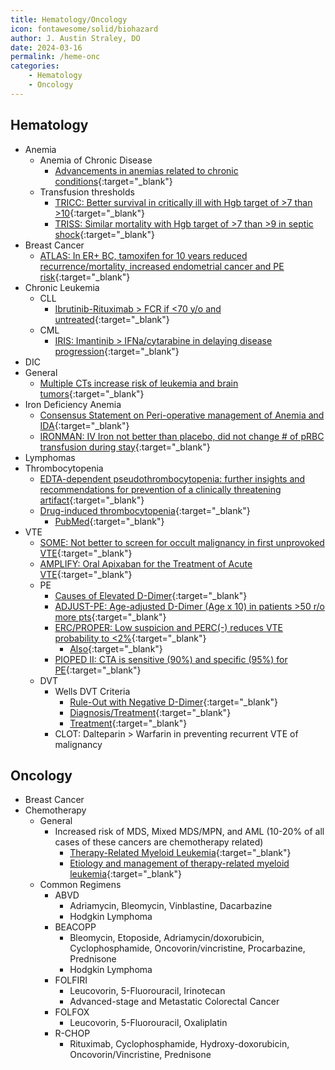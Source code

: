 ```yaml
---
title: Hematology/Oncology
icon: fontawesome/solid/biohazard
author: J. Austin Straley, DO
date: 2024-03-16
permalink: /heme-onc
categories:
    - Hematology
    - Oncology
---
```


## Hematology

- Anemia
  - Anemia of Chronic Disease
    - [Advancements in anemias related to chronic conditions](https://pubmed.ncbi.nlm.nih.gov/20618092/){:target="_blank"}
  - Transfusion thresholds
    - [TRICC: Better survival in critically ill with Hgb target of >7 than >10](https://pubmed.ncbi.nlm.nih.gov/9971864/){:target="_blank"}
    - [TRISS: Similar mortality with Hgb target of >7 than >9 in septic shock](https://pubmed.ncbi.nlm.nih.gov/25270275/){:target="_blank"}
- Breast Cancer
  - [ATLAS: In ER+ BC, tamoxifen for 10 years reduced recurrence/mortality, increased endometrial cancer and PE risk](https://pubmed.ncbi.nlm.nih.gov/23219286/){:target="_blank"}
- Chronic Leukemia
  - CLL
    - [Ibrutinib-Rituximab > FCR if <70 y/o and untreated](https://pubmed.ncbi.nlm.nih.gov/31365801/){:target="_blank"}
  - CML
    - [IRIS: Imantinib > IFNa/cytarabine in delaying disease progression](https://pubmed.ncbi.nlm.nih.gov/12637609/){:target="_blank"}
- DIC
- General
  - [Multiple CTs increase risk of leukemia and brain tumors](https://www.thelancet.com/journals/lancet/article/PIIS0140-6736(12)60815-0/fulltext/){:target="_blank"}
- Iron Deficiency Anemia
  - [Consensus Statement on Peri-operative management of Anemia and IDA](https://associationofanaesthetists-publications.onlinelibrary.wiley.com/doi/10.1111/anae.13773/){:target="_blank"}
  - [IRONMAN: IV Iron not better than placebo, did not change # of pRBC transfusion during stay](https://pubmed.ncbi.nlm.nih.gov/27686346/){:target="_blank"}
- Lymphomas
- Thrombocytopenia
  - [EDTA-dependent pseudothrombocytopenia: further insights and recommendations for prevention of a clinically threatening artifact](https://pubmed.ncbi.nlm.nih.gov/22868791/){:target="_blank"}
  - [Drug-induced thrombocytopenia](https://pubmed.ncbi.nlm.nih.gov/20008194/){:target="_blank"}
    - [PubMed](https://www.ncbi.nlm.nih.gov/pmc/articles/PMC4413903/){:target="_blank"}
- VTE
  - [SOME: Not better to screen for occult malignancy in first unprovoked VTE](https://www.nejm.org/doi/full/10.1056/NEJMoa1506623/){:target="_blank"}
  - [AMPLIFY: Oral Apixaban for the Treatment of Acute VTE](https://www.nejm.org/doi/full/10.1056/NEJMoa1302507/){:target="_blank"}
  - PE
    - [Causes of Elevated D-Dimer](https://www.njmonline.nl/article_ft.php?a=1790&d=1189&i=201){:target="_blank"}
    - [ADJUST-PE: Age-adjusted D-Dimer (Age x 10) in patients >50 r/o more pts](https://pubmed.ncbi.nlm.nih.gov/24643601/){:target="_blank"}
    - [ERC/PROPER: Low suspicion and PERC(-) reduces VTE probability to <2%](https://pubmed.ncbi.nlm.nih.gov/18318689/){:target="_blank"}
      - [Also](https://pubmed.ncbi.nlm.nih.gov/29450523/){:target="_blank"}
    - [PIOPED II: CTA is sensitive (90%) and specific (95%) for PE](https://pubmed.ncbi.nlm.nih.gov/16738268/){:target="_blank"}
  - DVT
    - Wells DVT Criteria
      - [Rule-Out with Negative D-Dimer](https://www.nejm.org/doi/full/10.1056/NEJMoa023153/){:target="_blank"}
      - [Diagnosis/Treatment](https://pubmed.ncbi.nlm.nih.gov/17060659/){:target="_blank"}
      - [Treatment](https://pubmed.ncbi.nlm.nih.gov/22315257/){:target="_blank"}
    - CLOT: Dalteparin > Warfarin in preventing recurrent VTE of malignancy

## Oncology

- Breast Cancer
- Chemotherapy
  - General
    - Increased risk of MDS, Mixed MDS/MPN, and AML (10-20% of all cases of these cancers are chemotherapy related)
      - [Therapy-Related Myeloid Leukemia](https://pubmed.ncbi.nlm.nih.gov/18692692/){:target="_blank"}
      - [Etiology and management of therapy-related myeloid leukemia](https://pubmed.ncbi.nlm.nih.gov/18024664/){:target="_blank"}
  - Common Regimens
    - ABVD
      - Adriamycin, Bleomycin, Vinblastine, Dacarbazine
      - Hodgkin Lymphoma
    - BEACOPP
      - Bleomycin, Etoposide, Adriamycin/doxorubicin, Cyclophosphamide, Oncovorin/vincristine, Procarbazine, Prednisone
      - Hodgkin Lymphoma
    - FOLFIRI
      - Leucovorin, 5-Fluorouracil, Irinotecan
      - Advanced-stage and Metastatic Colorectal Cancer
    - FOLFOX
      - Leucovorin, 5-Fluorouracil, Oxaliplatin
    - R-CHOP
      - Rituximab, Cyclophosphamide, Hydroxy-doxorubicin, Oncovorin/Vincristine, Prednisone
